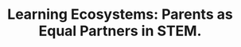 ---
title: "Learning Ecosystems: Parents as Equal Partners in STEM."
description: Working paper presented at the Program for the International Organization of Social Sciences and Behavioral Research. New Orleans, LA.
location: New Orleans, LA
publish_date: March 2020
---